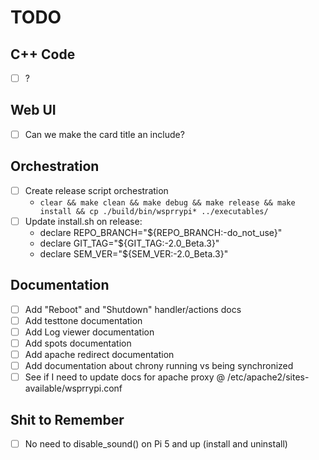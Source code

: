 # TODO

## C++ Code

- [ ] ?

## Web UI

- [ ] Can we make the card title an include?

## Orchestration

- [ ] Create release script orchestration
  - `clear && make clean && make debug && make release && make install && cp ./build/bin/wsprrypi* ../executables/`
- [ ] Update install.sh on release:
  - declare REPO_BRANCH="${REPO_BRANCH:-do_not_use}"
  - declare GIT_TAG="${GIT_TAG:-2.0_Beta.3}"
  - declare SEM_VER="${SEM_VER:-2.0_Beta.3}"

## Documentation

- [ ] Add "Reboot" and "Shutdown" handler/actions docs
- [ ] Add testtone documentation
- [ ] Add Log viewer documentation
- [ ] Add spots documentation
- [ ] Add apache redirect documentation
- [ ] Add documentation about chrony running vs being synchronized
- [ ] See if I need to update docs for apache proxy @ /etc/apache2/sites-available/wsprrypi.conf

## Shit to Remember

- [ ] No need to disable_sound() on Pi 5 and up (install and uninstall)

